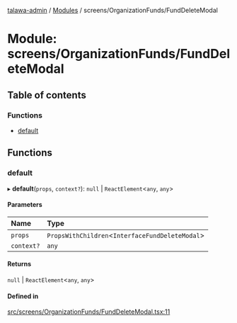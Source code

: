 [talawa-admin](../README.md) / [Modules](../modules.md) / screens/OrganizationFunds/FundDeleteModal

# Module: screens/OrganizationFunds/FundDeleteModal

## Table of contents

### Functions

- [default](screens_OrganizationFunds_FundDeleteModal.md#default)

## Functions

### default

▸ **default**(`props`, `context?`): ``null`` \| `ReactElement`\<`any`, `any`\>

#### Parameters

| Name | Type |
| :------ | :------ |
| `props` | `PropsWithChildren`\<`InterfaceFundDeleteModal`\> |
| `context?` | `any` |

#### Returns

``null`` \| `ReactElement`\<`any`, `any`\>

#### Defined in

[src/screens/OrganizationFunds/FundDeleteModal.tsx:11](https://github.com/SiddheshKukade/talawa-admin/blob/822fbcb/src/screens/OrganizationFunds/FundDeleteModal.tsx#L11)
